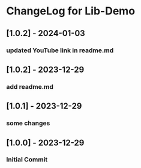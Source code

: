 # ChangeLog for Lib-Demo

## [1.0.2] - 2024-01-03
### updated YouTube link in readme.md

## [1.0.2] - 2023-12-29
### add readme.md

## [1.0.1] - 2023-12-29
### some changes

## [1.0.0] - 2023-12-29
### Initial Commit